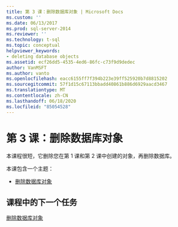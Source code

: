 ```yaml
---
title: 第 3 课：删除数据库对象 | Microsoft Docs
ms.custom: ''
ms.date: 06/13/2017
ms.prod: sql-server-2014
ms.reviewer: ''
ms.technology: t-sql
ms.topic: conceptual
helpviewer_keywords:
- deleting database objects
ms.assetid: ecf26dd5-4535-4ed6-86fc-c73f9d9dedec
author: VanMSFT
ms.author: vanto
ms.openlocfilehash: eacc6155ff7f394b223e39ff525920b7d8815202
ms.sourcegitcommit: 57f1d15c67113bbadd40861b886d6929aacd3467
ms.translationtype: MT
ms.contentlocale: zh-CN
ms.lasthandoff: 06/18/2020
ms.locfileid: "85054528"
---
```

# <a name="lesson-3-deleting-database-objects"></a>第 3 课：删除数据库对象
  本课程很短，它删除您在第 1 课和第 2 课中创建的对象，再删除数据库。  
  
 本课包含一个主题：  
  
-   [删除数据库对象](lesson-3-1-deleting-database-objects.md)  
  
## <a name="next-task-in-lesson"></a>课程中的下一个任务  
 [删除数据库对象](lesson-3-1-deleting-database-objects.md)  
  
  
